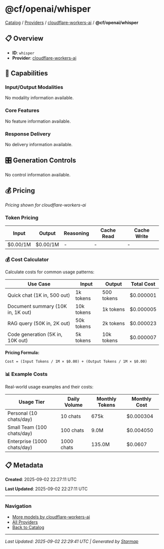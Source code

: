 # @cf/openai/whisper
  
[Catalog](../../../..) / [Providers](../../..) / [cloudflare-workers-ai](../..) / **@cf/openai/whisper**


## 📋 Overview
  
- **ID**: `whisper`
- **Provider**: [cloudflare-workers-ai](../)
  
## 🎯 Capabilities
  
### Input/Output Modalities
  
No modality information available.
  
### Core Features
  
No feature information available.
  
### Response Delivery
  
No delivery information available.
  
## 🎛️ Generation Controls
  
No control information available.
  
## 💰 Pricing
  
*Pricing shown for cloudflare-workers-ai*
  
  
### Token Pricing
  
| Input | Output | Reasoning | Cache Read | Cache Write |
|---------|---------|---------|---------|---------|
| $0.00/1M | $0.00/1M | - | - | - |

  
### 💰 Cost Calculator
  
Calculate costs for common usage patterns:
  
  
| Use Case | Input | Output | Total Cost |
|---------|---------|---------|---------|
| Quick chat (1K in, 500 out) | 1k tokens | 500 tokens | $0.000001 |
| Document summary (10K in, 1K out) | 10k tokens | 1k tokens | $0.000005 |
| RAG query (50K in, 2K out) | 50k tokens | 2k tokens | $0.000023 |
| Code generation (5K in, 10K out) | 5k tokens | 10k tokens | $0.000007 |

  
**Pricing Formula:**
  
```
Cost = (Input Tokens / 1M × $0.00) + (Output Tokens / 1M × $0.00)
```
  
### 📊 Example Costs
  
Real-world usage examples and their costs:
  
  
| Usage Tier | Daily Volume | Monthly Tokens | Monthly Cost |
|---------|---------|---------|---------|
| Personal (10 chats/day) | 10 chats | 675k | $0.000304 |
| Small Team (100 chats/day) | 100 chats | 9.0M | $0.004050 |
| Enterprise (1000 chats/day) | 1000 chats | 135.0M | $0.0607 |

  
## 📋 Metadata
  
**Created**: 2025-09-02 22:27:11 UTC
  
**Last Updated**: 2025-09-02 22:27:11 UTC
  
  
---
  
  
### Navigation

- [More models by cloudflare-workers-ai](../)
- [All Providers](../../../../providers)
- [Back to Catalog](../../../..)


---
_Last Updated: 2025-09-02 22:29:41 UTC | Generated by [Starmap](https://github.com/agentstation/starmap)_
